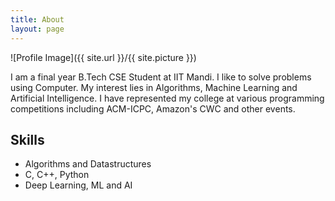 ```yaml
---
title: About
layout: page
---
```

![Profile Image]({{ site.url }}/{{ site.picture }})

<p>I am a final year B.Tech CSE Student at IIT Mandi. I like to solve problems using Computer. My interest lies in Algorithms, Machine Learning and Artificial Intelligence. I have represented my college at various programming competitions including ACM-ICPC, Amazon's CWC and other events. </p>

<h2>Skills</h2>

<ul class="skill-list">
	<li>Algorithms and Datastructures</li>
	<li>C, C++, Python</li>
	<li>Deep Learning, ML and AI</li>
</ul>


